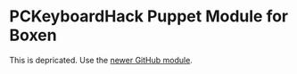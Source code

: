 # PCKeyboardHack Puppet Module for Boxen

This is depricated. Use the [newer GitHub module](https://github.com/boxen/puppet-seil).
